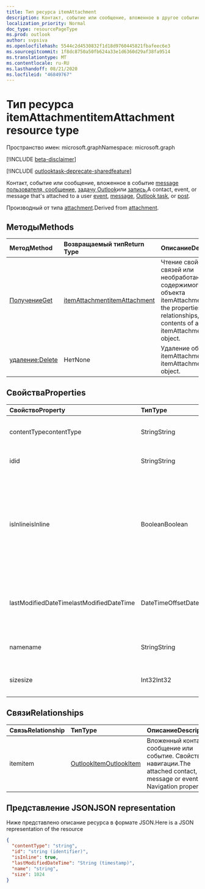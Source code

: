```yaml
---
title: Тип ресурса itemAttachment
description: Контакт, событие или сообщение, вложенное в другое событие.
localization_priority: Normal
doc_type: resourcePageType
ms.prod: outlook
author: svpsiva
ms.openlocfilehash: 5544c2d4530832f1d18d9760445821fbafeec6e3
ms.sourcegitcommit: 1f8dc8750a50fb624a33e1d6360d29af38fa9514
ms.translationtype: MT
ms.contentlocale: ru-RU
ms.lasthandoff: 08/21/2020
ms.locfileid: "46849767"
---
```

# <a name="itemattachment-resource-type"></a><span data-ttu-id="f84fe-103">Тип ресурса itemAttachment</span><span class="sxs-lookup"><span data-stu-id="f84fe-103">itemAttachment resource type</span></span>

<span data-ttu-id="f84fe-104">Пространство имен: microsoft.graph</span><span class="sxs-lookup"><span data-stu-id="f84fe-104">Namespace: microsoft.graph</span></span>

[!INCLUDE [beta-disclaimer](../../includes/beta-disclaimer.md)]

[!INCLUDE [outlooktask-deprecate-sharedfeature](../../includes/outlooktask-deprecate-sharedfeature.md)]

<span data-ttu-id="f84fe-105">Контакт, событие или сообщение, вложенное в событие [message](../resources/message.md) [пользователя, сообщение,](../resources/event.md) [задачу Outlook](../resources/outlooktask.md)или [запись.](../resources/post.md)</span><span class="sxs-lookup"><span data-stu-id="f84fe-105">A contact, event, or message that's attached to a user [event](../resources/event.md), [message](../resources/message.md), [Outlook task](../resources/outlooktask.md), or [post](../resources/post.md).</span></span>  

<span data-ttu-id="f84fe-106">Производный от типа [attachment](attachment.md).</span><span class="sxs-lookup"><span data-stu-id="f84fe-106">Derived from [attachment](attachment.md).</span></span>

## <a name="methods"></a><span data-ttu-id="f84fe-107">Методы</span><span class="sxs-lookup"><span data-stu-id="f84fe-107">Methods</span></span>

| <span data-ttu-id="f84fe-108">Метод</span><span class="sxs-lookup"><span data-stu-id="f84fe-108">Method</span></span>       | <span data-ttu-id="f84fe-109">Возвращаемый тип</span><span class="sxs-lookup"><span data-stu-id="f84fe-109">Return Type</span></span>  |<span data-ttu-id="f84fe-110">Описание</span><span class="sxs-lookup"><span data-stu-id="f84fe-110">Description</span></span>|
|:---------------|:--------|:----------|
|[<span data-ttu-id="f84fe-111">Получение</span><span class="sxs-lookup"><span data-stu-id="f84fe-111">Get</span></span>](../api/attachment-get.md) | [<span data-ttu-id="f84fe-112">itemAttachment</span><span class="sxs-lookup"><span data-stu-id="f84fe-112">itemAttachment</span></span>](itemattachment.md) |<span data-ttu-id="f84fe-113">Чтение свойств, связей или необработанного содержимого объекта itemAttachment.</span><span class="sxs-lookup"><span data-stu-id="f84fe-113">Read the properties, relationships, or raw contents of an itemAttachment object.</span></span>|
|<span data-ttu-id="f84fe-114">[удаление](../api/attachment-delete.md);</span><span class="sxs-lookup"><span data-stu-id="f84fe-114">[Delete](../api/attachment-delete.md)</span></span> | <span data-ttu-id="f84fe-115">Нет</span><span class="sxs-lookup"><span data-stu-id="f84fe-115">None</span></span> |<span data-ttu-id="f84fe-116">Удаление объекта itemAttachment.</span><span class="sxs-lookup"><span data-stu-id="f84fe-116">Delete itemAttachment object.</span></span> |

## <a name="properties"></a><span data-ttu-id="f84fe-117">Свойства</span><span class="sxs-lookup"><span data-stu-id="f84fe-117">Properties</span></span>
| <span data-ttu-id="f84fe-118">Свойство</span><span class="sxs-lookup"><span data-stu-id="f84fe-118">Property</span></span>     | <span data-ttu-id="f84fe-119">Тип</span><span class="sxs-lookup"><span data-stu-id="f84fe-119">Type</span></span>   |<span data-ttu-id="f84fe-120">Описание</span><span class="sxs-lookup"><span data-stu-id="f84fe-120">Description</span></span>|
|:---------------|:--------|:----------|
|<span data-ttu-id="f84fe-121">contentType</span><span class="sxs-lookup"><span data-stu-id="f84fe-121">contentType</span></span>|<span data-ttu-id="f84fe-122">String</span><span class="sxs-lookup"><span data-stu-id="f84fe-122">String</span></span>|<span data-ttu-id="f84fe-123">Тип контента этого вложения.</span><span class="sxs-lookup"><span data-stu-id="f84fe-123">The content type of the attachment.</span></span>|
|<span data-ttu-id="f84fe-124">id</span><span class="sxs-lookup"><span data-stu-id="f84fe-124">id</span></span>|<span data-ttu-id="f84fe-125">String</span><span class="sxs-lookup"><span data-stu-id="f84fe-125">String</span></span>| <span data-ttu-id="f84fe-126">Идентификатор вложения.</span><span class="sxs-lookup"><span data-stu-id="f84fe-126">The attachment ID.</span></span>|
|<span data-ttu-id="f84fe-127">isInline</span><span class="sxs-lookup"><span data-stu-id="f84fe-127">isInline</span></span>|<span data-ttu-id="f84fe-128">Boolean</span><span class="sxs-lookup"><span data-stu-id="f84fe-128">Boolean</span></span>|<span data-ttu-id="f84fe-129">Значение true указывает, что вложение является встроенным, например внедренным изображением в теле элемента.</span><span class="sxs-lookup"><span data-stu-id="f84fe-129">Set to true if the attachment is inline, such as an embedded image within the body of the item.</span></span>|
|<span data-ttu-id="f84fe-130">lastModifiedDateTime</span><span class="sxs-lookup"><span data-stu-id="f84fe-130">lastModifiedDateTime</span></span>|<span data-ttu-id="f84fe-131">DateTimeOffset</span><span class="sxs-lookup"><span data-stu-id="f84fe-131">DateTimeOffset</span></span>|<span data-ttu-id="f84fe-132">Время и дата последнего изменения вложения.</span><span class="sxs-lookup"><span data-stu-id="f84fe-132">The last time and date that the attachment was modified.</span></span>|
|<span data-ttu-id="f84fe-133">name</span><span class="sxs-lookup"><span data-stu-id="f84fe-133">name</span></span>|<span data-ttu-id="f84fe-134">String</span><span class="sxs-lookup"><span data-stu-id="f84fe-134">String</span></span>|<span data-ttu-id="f84fe-135">Отображаемое имя вложения.</span><span class="sxs-lookup"><span data-stu-id="f84fe-135">The display name of the attachment.</span></span>|
|<span data-ttu-id="f84fe-136">size</span><span class="sxs-lookup"><span data-stu-id="f84fe-136">size</span></span>|<span data-ttu-id="f84fe-137">Int32</span><span class="sxs-lookup"><span data-stu-id="f84fe-137">Int32</span></span>|<span data-ttu-id="f84fe-138">Размер вложения в байтах.</span><span class="sxs-lookup"><span data-stu-id="f84fe-138">The size in bytes of the attachment.</span></span>|

## <a name="relationships"></a><span data-ttu-id="f84fe-139">Связи</span><span class="sxs-lookup"><span data-stu-id="f84fe-139">Relationships</span></span>
| <span data-ttu-id="f84fe-140">Связь</span><span class="sxs-lookup"><span data-stu-id="f84fe-140">Relationship</span></span> | <span data-ttu-id="f84fe-141">Тип</span><span class="sxs-lookup"><span data-stu-id="f84fe-141">Type</span></span>   |<span data-ttu-id="f84fe-142">Описание</span><span class="sxs-lookup"><span data-stu-id="f84fe-142">Description</span></span>|
|:---------------|:--------|:----------|
|<span data-ttu-id="f84fe-143">item</span><span class="sxs-lookup"><span data-stu-id="f84fe-143">item</span></span>|[<span data-ttu-id="f84fe-144">OutlookItem</span><span class="sxs-lookup"><span data-stu-id="f84fe-144">OutlookItem</span></span>](outlookitem.md)|<span data-ttu-id="f84fe-p101">Вложенный контакт, сообщение или событие. Свойство навигации.</span><span class="sxs-lookup"><span data-stu-id="f84fe-p101">The attached contact, message or event. Navigation property.</span></span>|

## <a name="json-representation"></a><span data-ttu-id="f84fe-147">Представление JSON</span><span class="sxs-lookup"><span data-stu-id="f84fe-147">JSON representation</span></span>

<span data-ttu-id="f84fe-148">Ниже представлено описание ресурса в формате JSON.</span><span class="sxs-lookup"><span data-stu-id="f84fe-148">Here is a JSON representation of the resource</span></span>

<!-- {
  "blockType": "resource",
  "baseType": "microsoft.graph.attachment",
  "keyProperty":"id",
  "optionalProperties": [
    "item"
  ],
  "@odata.type": "microsoft.graph.itemAttachment"
}-->

```json
{
  "contentType": "string",
  "id": "string (identifier)",
  "isInline": true,
  "lastModifiedDateTime": "String (timestamp)",
  "name": "string",
  "size": 1024
}

```
<!-- uuid: 8fcb5dbc-d5aa-4681-8e31-b001d5168d79
2015-10-25 14:57:30 UTC -->
<!--
{
  "type": "#page.annotation",
  "description": "itemAttachment resource",
  "keywords": "",
  "section": "documentation",
  "tocPath": "",
  "suppressions": []
}
-->

